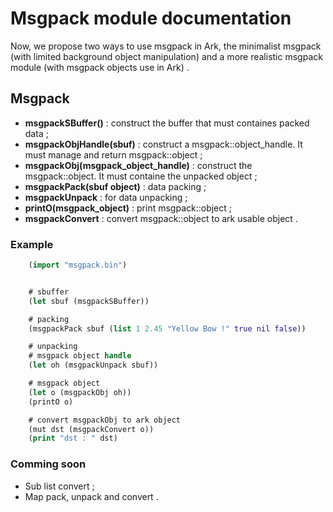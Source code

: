 # Msgpack module documentation


Now, we propose two ways to use msgpack in Ark, the minimalist msgpack (with limited background object manipulation) and a more realistic msgpack module (with msgpack objects use in Ark) .

## **Msgpack**


+ **msgpackSBuffer()** : construct the buffer that must containes packed data ;
+ **msgpackObjHandle(sbuf)** : construct a msgpack::object_handle. It must manage and return msgpack::object ;
+ **msgpackObj(msgpack_object_handle)** : construct the msgpack::object. It must containe the unpacked object ;
+ **msgpackPack(sbuf object)** : data packing ;
+ **msgpackUnpack** : for data unpacking ;
+ **printO(msgpack_object)** : print msgpack::object ;
+ **msgpackConvert** : convert msgpack::object to ark usable object .



### Example

``` clojure
	(import "msgpack.bin")


	# sbuffer
	(let sbuf (msgpackSBuffer))

	# packing
	(msgpackPack sbuf (list 1 2.45 "Yellow Bow !" true nil false))

	# unpacking
	# msgpack object handle
	(let oh (msgpackUnpack sbuf))

	# msgpack object
	(let o (msgpackObj oh))
	(printO o)

	# convert msgpackObj to ark object
	(mut dst (msgpackConvert o))
	(print "dst : " dst)
```


### Comming soon


+ Sub list convert ;
+ Map pack, unpack and convert .